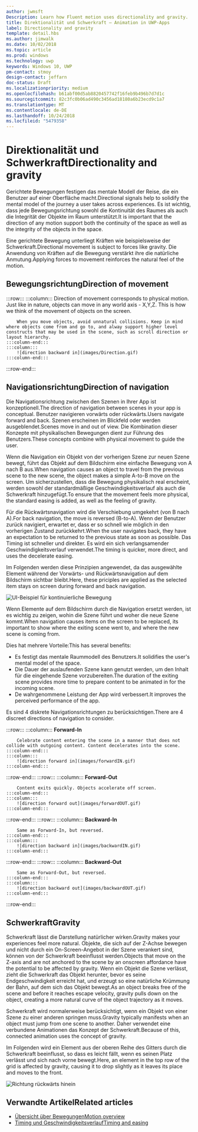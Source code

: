 ```yaml
---
author: jwmsft
Description: Learn how Fluent motion uses directionality and gravity.
title: Direktionalität und Schwerkraft – Animation in UWP-Apps
label: Directionality and gravity
template: detail.hbs
ms.author: jimwalk
ms.date: 10/02/2018
ms.topic: article
ms.prod: windows
ms.technology: uwp
keywords: Windows 10, UWP
pm-contact: stmoy
design-contact: jeffarn
doc-status: Draft
ms.localizationpriority: medium
ms.openlocfilehash: b61abf00d5ab8820457742f16feb9b496b7d7d1c
ms.sourcegitcommit: 82c3fc0b06ad490c3456ad18180a6b23ecd9c1a7
ms.translationtype: MT
ms.contentlocale: de-DE
ms.lasthandoff: 10/24/2018
ms.locfileid: "5479358"
---
```

# <a name="directionality-and-gravity"></a><span data-ttu-id="047e9-103">Direktionalität und Schwerkraft</span><span class="sxs-lookup"><span data-stu-id="047e9-103">Directionality and gravity</span></span>

<span data-ttu-id="047e9-104">Gerichtete Bewegungen festigen das mentale Modell der Reise, die ein Benutzer auf einer Oberfläche macht.</span><span class="sxs-lookup"><span data-stu-id="047e9-104">Directional signals help to solidify the mental model of the journey a user takes across experiences.</span></span> <span data-ttu-id="047e9-105">Es ist wichtig, dass jede Bewegungsrichtung sowohl die Kontinuität des Raumes als auch die Integrität der Objekte im Raum unterstützt.</span><span class="sxs-lookup"><span data-stu-id="047e9-105">It is important that the direction of any motion support both the continuity of the space as well as the integrity of the objects in the space.</span></span>

<span data-ttu-id="047e9-106">Eine gerichtete Bewegung unterliegt Kräften wie beispielsweise der Schwerkraft.</span><span class="sxs-lookup"><span data-stu-id="047e9-106">Directional movement is subject to forces like gravity.</span></span> <span data-ttu-id="047e9-107">Die Anwendung von Kräften auf die Bewegung verstärkt ihre die natürliche Anmutung.</span><span class="sxs-lookup"><span data-stu-id="047e9-107">Applying forces to movement reinforces the natural feel of the motion.</span></span>

## <a name="direction-of-movement"></a><span data-ttu-id="047e9-108">Bewegungsrichtung</span><span class="sxs-lookup"><span data-stu-id="047e9-108">Direction of movement</span></span>

:::row:::
    :::column:::
        Direction of movement corresponds to physical motion. Just like in nature, objects can move in any world axis - X,Y,Z. This is how we think of the movement of objects on the screen.

        When you move objects, avoid unnatural collisions. Keep in mind where objects come from and go to, and alway support higher level constructs that may be used in the scene, such as scroll direction or layout hierarchy.
    :::column-end:::
    :::column:::
        ![direction backward in](images/Direction.gif)
    :::column-end:::
:::row-end:::

## <a name="direction-of-navigation"></a><span data-ttu-id="047e9-109">Navigationsrichtung</span><span class="sxs-lookup"><span data-stu-id="047e9-109">Direction of navigation</span></span>

<span data-ttu-id="047e9-110">Die Navigationsrichtung zwischen den Szenen in Ihrer App ist konzeptionell.</span><span class="sxs-lookup"><span data-stu-id="047e9-110">The direction of navigation between scenes in your app is conceptual.</span></span> <span data-ttu-id="047e9-111">Benutzer navigieren vorwärts oder rückwärts.</span><span class="sxs-lookup"><span data-stu-id="047e9-111">Users navigate forward and back.</span></span> <span data-ttu-id="047e9-112">Szenen erscheinen im Blickfeld oder werden ausgeblendet.</span><span class="sxs-lookup"><span data-stu-id="047e9-112">Scenes move in and out of view.</span></span> <span data-ttu-id="047e9-113">Die Kombination dieser Konzepte mit physikalischen Bewegungen dient zur Führung des Benutzers.</span><span class="sxs-lookup"><span data-stu-id="047e9-113">These concepts combine with physical movement to guide the user.</span></span>

<span data-ttu-id="047e9-114">Wenn die Navigation ein Objekt von der vorherigen Szene zur neuen Szene bewegt, führt das Objekt auf dem Bildschirm eine einfache Bewegung von A nach B aus.</span><span class="sxs-lookup"><span data-stu-id="047e9-114">When navigation causes an object to travel from the previous scene to the new scene, the object makes a simple A-to-B move on the screen.</span></span> <span data-ttu-id="047e9-115">Um sicherzustellen, dass die Bewegung physikalisch real erscheint, werden sowohl der standardmäßige Geschwindigkeitsverlauf als auch die Schwerkraft hinzugefügt.</span><span class="sxs-lookup"><span data-stu-id="047e9-115">To ensure that the movement feels more physical, the standard easing is added, as well as the feeling of gravity.</span></span>

<span data-ttu-id="047e9-116">Für die Rückwärtsnavigation wird die Verschiebung umgekehrt (von B nach A).</span><span class="sxs-lookup"><span data-stu-id="047e9-116">For back navigation, the move is reversed (B-to-A).</span></span> <span data-ttu-id="047e9-117">Wenn der Benutzer zurück navigiert, erwartet er, dass er so schnell wie möglich in den vorherigen Zustand zurückkehrt.</span><span class="sxs-lookup"><span data-stu-id="047e9-117">When the user navigates back, they have an expectation to be returned to the previous state as soon as possible.</span></span> <span data-ttu-id="047e9-118">Das Timing ist schneller und direkter. Es wird ein sich verlangsamender Geschwindigkeitsverlauf verwendet.</span><span class="sxs-lookup"><span data-stu-id="047e9-118">The timing is quicker, more direct, and uses the decelerate easing.</span></span>

<span data-ttu-id="047e9-119">Im Folgenden werden diese Prinzipien angewendet, da das ausgewählte Element während der Vorwärts- und Rückwärtsnavigation auf dem Bildschirm sichtbar bleibt.</span><span class="sxs-lookup"><span data-stu-id="047e9-119">Here, these priciples are applied as the selected item stays on screen during forward and back navigation.</span></span>

![UI-Beispiel für kontinuierliche Bewegung](images/continuous3.gif)

<span data-ttu-id="047e9-121">Wenn Elemente auf dem Bildschirm durch die Navigation ersetzt werden, ist es wichtig zu zeigen, wohin die Szene führt und woher die neue Szene kommt.</span><span class="sxs-lookup"><span data-stu-id="047e9-121">When navigation causes items on the screen to be replaced, its important to show where the exiting scene went to, and where the new scene is coming from.</span></span>

<span data-ttu-id="047e9-122">Dies hat mehrere Vorteile:</span><span class="sxs-lookup"><span data-stu-id="047e9-122">This has several benefits:</span></span>

- <span data-ttu-id="047e9-123">Es festigt das mentale Raummodell des Benutzers.</span><span class="sxs-lookup"><span data-stu-id="047e9-123">It solidifies the user's mental model of the space.</span></span>
- <span data-ttu-id="047e9-124">Die Dauer der auslaufenden Szene kann genutzt werden, um den Inhalt für die eingehende Szene vorzubereiten.</span><span class="sxs-lookup"><span data-stu-id="047e9-124">The duration of the exiting scene provides more time to prepare content to be animated in for the incoming scene.</span></span>
- <span data-ttu-id="047e9-125">De wahrgenommene Leistung der App wird verbessert.</span><span class="sxs-lookup"><span data-stu-id="047e9-125">It improves the perceived performance of the app.</span></span>

<span data-ttu-id="047e9-126">Es sind 4 diskrete Navigationsrichtungen zu berücksichtigen.</span><span class="sxs-lookup"><span data-stu-id="047e9-126">There are 4 discreet directions of navigation to consider.</span></span>

:::row:::
    :::column:::
        **Forward-In**

        Celebrate content entering the scene in a manner that does not collide with outgoing content. Content decelerates into the scene.
    :::column-end:::
    :::column:::
        ![direction forward in](images/forwardIN.gif)
    :::column-end:::
:::row-end:::
:::row:::
    :::column:::
        **Forward-Out**

        Content exits quickly. Objects accelerate off screen.
    :::column-end:::
    :::column:::
        ![direction forward out](images/forwardOUT.gif)
    :::column-end:::
:::row-end:::
:::row:::
    :::column:::
        **Backward-In**

        Same as Forward-In, but reversed.
    :::column-end:::
    :::column:::
        ![direction backward in](images/backwardIN.gif)
    :::column-end:::
:::row-end:::
:::row:::
    :::column:::
        **Backward-Out**

        Same as Forward-Out, but reversed.
    :::column-end:::
    :::column:::
        ![direction backward out](images/backwardOUT.gif)
    :::column-end:::
:::row-end:::

## <a name="gravity"></a><span data-ttu-id="047e9-127">Schwerkraft</span><span class="sxs-lookup"><span data-stu-id="047e9-127">Gravity</span></span>

<span data-ttu-id="047e9-128">Schwerkraft lässt die Darstellung natürlicher wirken.</span><span class="sxs-lookup"><span data-stu-id="047e9-128">Gravity makes your experiences feel more natural.</span></span> <span data-ttu-id="047e9-129">Objekte, die sich auf der Z-Achse bewegen und nicht durch ein On-Screen-Angebot in der Szene verankert sind, können von der Schwerkraft beeinflusst werden.</span><span class="sxs-lookup"><span data-stu-id="047e9-129">Objects that move on the Z-axis and are not anchored to the scene by an onscreen affordance have the potential to be affected by gravity.</span></span> <span data-ttu-id="047e9-130">Wenn ein Objekt die Szene verlässt, zieht die Schwerkraft das Objekt herunter, bevor es seine Endgeschwindigkeit erreicht hat, und erzeugt so eine natürliche Krümmung der Bahn, auf dem sich das Objekt bewegt.</span><span class="sxs-lookup"><span data-stu-id="047e9-130">As an object breaks free of the scene and before it reaches escape velocity, gravity pulls down on the object, creating a more natural curve of the object trajectory as it moves.</span></span>

<span data-ttu-id="047e9-131">Schwerkraft wird normalerweise berücksichtigt, wenn ein Objekt von einer Szene zu einer anderen springen muss.</span><span class="sxs-lookup"><span data-stu-id="047e9-131">Gravity typically manifests when an object must jump from one scene to another.</span></span> <span data-ttu-id="047e9-132">Daher verwendet eine verbundene Animationen das Konzept der Schwerkraft.</span><span class="sxs-lookup"><span data-stu-id="047e9-132">Because of this, connected animation uses the concept of gravity.</span></span>

<span data-ttu-id="047e9-133">Im Folgenden wird ein Element aus der oberen Reihe des Gitters durch die Schwerkraft beeinflusst, so dass es leicht fällt, wenn es seinen Platz verlässt und sich nach vorne bewegt.</span><span class="sxs-lookup"><span data-stu-id="047e9-133">Here, an element in the top row of the grid is affected by gravity, causing it to drop slightly as it leaves its place and moves to the front.</span></span>

![Richtung rückwärts hinein](images/continuity-photos.gif)

## <a name="related-articles"></a><span data-ttu-id="047e9-135">Verwandte Artikel</span><span class="sxs-lookup"><span data-stu-id="047e9-135">Related articles</span></span>

- [<span data-ttu-id="047e9-136">Übersicht über Bewegungen</span><span class="sxs-lookup"><span data-stu-id="047e9-136">Motion overview</span></span>](index.md)
- [<span data-ttu-id="047e9-137">Timing und Geschwindigkeitsverlauf</span><span class="sxs-lookup"><span data-stu-id="047e9-137">Timing and easing</span></span>](timing-and-easing.md)